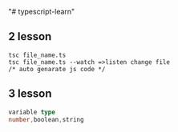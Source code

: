 "# typescript-learn"

## 2 lesson

```comand
tsc file_name.ts
tsc file_name.ts --watch =>listen change file
/* auto genarate js code */
```
## 3 lesson

```ts
variable type
number,boolean,string
```